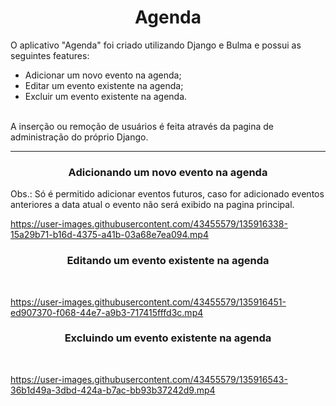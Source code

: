 <h1 align="center"> Agenda </h1>

<p>O aplicativo "Agenda" foi criado utilizando Django e Bulma e possui as seguintes features:</p>
<ul>
  <li> Adicionar um novo evento na agenda; </li>
  <li> Editar um evento existente na agenda; </li>
  <li> Excluir um evento existente na agenda. </li>
</ul>
<br>
A inserção ou remoção de usuários é feita através da pagina de administração do próprio Django.

<hr>
<h3 align="center"> Adicionando um novo evento na agenda </h3>
Obs.: Só é permitido adicionar eventos futuros, caso for adicionado eventos anteriores a data atual o evento não será exibido na pagina principal.
<br>

https://user-images.githubusercontent.com/43455579/135916338-15a29b71-b16d-4375-a41b-03a68e7ea094.mp4


<h3 align="center"> Editando um evento existente na agenda </h3>
<br>

https://user-images.githubusercontent.com/43455579/135916451-ed907370-f068-44e7-a9b3-717415fffd3c.mp4

<h3 align="center"> Excluindo um evento existente na agenda </h3>
<br>

https://user-images.githubusercontent.com/43455579/135916543-36b1d49a-3dbd-424a-b7ac-bb93b37242d9.mp4
